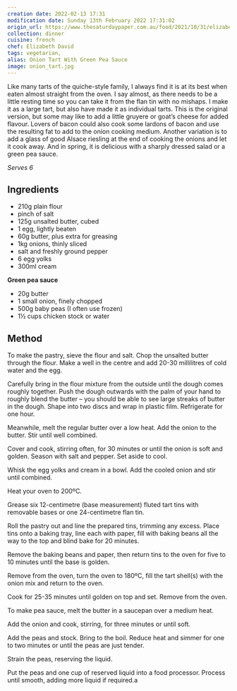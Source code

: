 ```yaml
---
creation date: 2022-02-13 17:31
modification date: Sunday 13th February 2022 17:31:02
origin_url: https://www.thesaturdaypaper.com.au/food/2021/10/31/elizabeth-davids-onion-tart-with-green-pea-sauce/163369800012614
collection: dinner
cuisine: french
chef: Elizabeth David
tags: vegetarian,
alias: Onion Tart With Green Pea Sauce
image: onion_tart.jpg
---
```


Like many tarts of the quiche-style family, I always find it is at its best when eaten almost straight from the oven. I say almost, as there needs to be a little resting time so you can take it from the flan tin with no mishaps. I make it as a large tart, but also have made it as individual tarts. This is the original version, but some may like to add a little gruyere or goat’s cheese for added flavour. Lovers of bacon could also cook some lardons of bacon and use the resulting fat to add to the onion cooking medium. Another variation is to add a glass of good Alsace riesling at the end of cooking the onions and let it cook away. And in spring, it is delicious with a sharply dressed salad or a green pea sauce.

_Serves 6_

## Ingredients

-   210g plain flour
-   pinch of salt
-   125g unsalted butter, cubed
-   1 egg, lightly beaten
-   60g butter, plus extra for greasing
-   1kg onions, thinly sliced
-   salt and freshly ground pepper
-   6 egg yolks
-   300ml cream

**Green pea sauce**

-   20g butter
-   1 small onion, finely chopped
-   500g baby peas (I often use frozen)
-   1½ cups chicken stock or water

## Method

To make the pastry, sieve the flour and salt. Chop the unsalted butter through the flour. Make a well in the centre and add 20-30 millilitres of cold water and the egg.

Carefully bring in the flour mixture from the outside until the dough comes roughly together. Push the dough outwards with the palm of your hand to roughly blend the butter – you should be able to see large streaks of butter in the dough. Shape into two discs and wrap in plastic film. Refrigerate for one hour.

Meanwhile, melt the regular butter over a low heat. Add the onion to the butter. Stir until well combined.

Cover and cook, stirring often, for 30 minutes or until the onion is soft and golden. Season with salt and pepper. Set aside to cool.

Whisk the egg yolks and cream in a bowl. Add the cooled onion and stir until combined.

Heat your oven to 200ºC.

Grease six 12-centimetre (base measurement) fluted tart tins with removable bases or one 24-centimetre flan tin.

Roll the pastry out and line the prepared tins, trimming any excess. Place tins onto a baking tray, line each with paper, fill with baking beans all the way to the top and blind bake for 20 minutes.

Remove the baking beans and paper, then return tins to the oven for five to 10 minutes until the base is golden.

Remove from the oven, turn the oven to 180ºC, fill the tart shell(s) with the onion mix and return to the oven.

Cook for 25-35 minutes until golden on top and set. Remove from the oven.

To make pea sauce, melt the butter in a saucepan over a medium heat.

Add the onion and cook, stirring, for three minutes or until soft.

Add the peas and stock. Bring to the boil. Reduce heat and simmer for one to two minutes or until the peas are just tender.

Strain the peas, reserving the liquid.

Put the peas and one cup of reserved liquid into a food processor. Process until smooth, adding more liquid if required.a